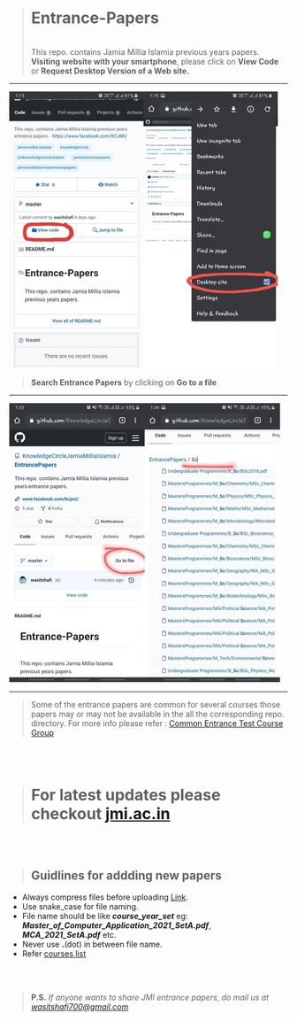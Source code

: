 > # Entrance-Papers
>
> <br/>This repo. contains Jamia Millia Islamia previous years papers.
> <br/>**Visiting website with your smartphone**, please click on <b>View Code</b> or <b>Request Desktop Version of a Web site.</b><br/>

<hr/><img src="/Misc/img1.jpeg"/>
<br/>

> **Search Entrance Papers** by clicking on **Go to a file**

<hr/><img src="/Misc/img2.jpg"/>
<br/>
<hr/>

> <p>Some of the entrance papers are common for several courses those papers may or may not be available in the all the corresponding repo. directory.
> For more info please refer : <a href="/Misc/Common_Entrance_Test_For_The_Group_B01_B04_B05_B06_Others.pdf" title="Course Groups"> Common Entrance Test Course Group </a></p>

<br/>
<br/>

> <h1>For latest updates please checkout <a href="https://www.jmi.ac.in/" title="Jamia Millia Islamia">jmi.ac.in</a></h1>
<br/>
<br/>

> <h2><b>Guidlines for addding new papers</b></h2>

- Always compress files before uploading <a href="https://www.ilovepdf.com/compress_pdf">Link</a>.
- Use snake_case for file naming.
- File name should be like **_course_year_set_** eg: **_Master_of_Computer_Application_2021_SetA.pdf_**, **_MCA_2021_SetA.pdf_** etc.
- Never use **.**(dot) in between file name.
- Refer <a href="https://www.jmi.ac.in/studyatjamia/courseslist/regular">courses list</a>

<br/>
<br/>

> **P.S.** _If anyone wants to share JMI entrance papers, do mail us at <a href="mailto:wasitshafi700@gmail.com">wasitshafi700@gmail.com</a>_
